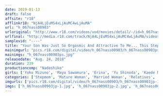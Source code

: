 ```yaml
---
date: 2019-01-13
draft: false
affsite: "r18"
afflinkr18: "NjA4LjEuMS4xLjAuMC4wLjAuMA"
url: "h_067nass00903"
urloriginal: "http://www.r18.com/videos/vod/movies/detail/-/id=h_067nass00903"
urlfinal: "http://media.r18.com/track/NjA4LjEuMS4xLjAuMC4wLjAuMA/videos/vod/movies/detail/-/id=h_067nass00903"
samplevid: "----"
title: "Your Son Was Just So Orgasmic And Attractive To Me... This Stepmom Was Having Up Close And Personal Sex, Over And Over, And She Came Over And Over Again Too"
mainimgurl: "pics.r18.com/digital/video/h_067nass00903/h_067nass00903ps.jpg"
mainimgs: "h_067nass00903ps.jpg"
releasedate: "Aug. 24, 2018"
duration: 239
productioncomp: "Nadeshiko"
girls: ['Yoko Mizuno', 'Maya Sawamura', 'Erina', 'Yu Shinoda', 'Kaede Niyama', 'Asahi Nishiyama']
categories: ['Stepmom', 'Mature Woman', 'Married Woman', 'Relatives', 'Drama', 'Over 4 Hours', 'Hi-Def']
imgurls: ['pics.r18.com/digital/video/h_067nass00903/h_067nass00903jp-1.jpg', 'pics.r18.com/digital/video/h_067nass00903/h_067nass00903jp-2.jpg', 'pics.r18.com/digital/video/h_067nass00903/h_067nass00903jp-3.jpg', 'pics.r18.com/digital/video/h_067nass00903/h_067nass00903jp-4.jpg', 'pics.r18.com/digital/video/h_067nass00903/h_067nass00903jp-5.jpg', 'pics.r18.com/digital/video/h_067nass00903/h_067nass00903jp-6.jpg', 'pics.r18.com/digital/video/h_067nass00903/h_067nass00903jp-7.jpg', 'pics.r18.com/digital/video/h_067nass00903/h_067nass00903jp-8.jpg', 'pics.r18.com/digital/video/h_067nass00903/h_067nass00903jp-9.jpg', 'pics.r18.com/digital/video/h_067nass00903/h_067nass00903jp-10.jpg', 'pics.r18.com/digital/video/h_067nass00903/h_067nass00903jp-11.jpg', 'pics.r18.com/digital/video/h_067nass00903/h_067nass00903jp-12.jpg', 'pics.r18.com/digital/video/h_067nass00903/h_067nass00903jp-13.jpg', 'pics.r18.com/digital/video/h_067nass00903/h_067nass00903jp-14.jpg', 'pics.r18.com/digital/video/h_067nass00903/h_067nass00903jp-15.jpg', 'pics.r18.com/digital/video/h_067nass00903/h_067nass00903jp-16.jpg', 'pics.r18.com/digital/video/h_067nass00903/h_067nass00903jp-17.jpg', 'pics.r18.com/digital/video/h_067nass00903/h_067nass00903jp-18.jpg', 'pics.r18.com/digital/video/h_067nass00903/h_067nass00903jp-19.jpg', 'pics.r18.com/digital/video/h_067nass00903/h_067nass00903jp-20.jpg']
imgs: ['h_067nass00903jp-1.jpg', 'h_067nass00903jp-2.jpg', 'h_067nass00903jp-3.jpg', 'h_067nass00903jp-4.jpg', 'h_067nass00903jp-5.jpg', 'h_067nass00903jp-6.jpg', 'h_067nass00903jp-7.jpg', 'h_067nass00903jp-8.jpg', 'h_067nass00903jp-9.jpg', 'h_067nass00903jp-10.jpg', 'h_067nass00903jp-11.jpg', 'h_067nass00903jp-12.jpg', 'h_067nass00903jp-13.jpg', 'h_067nass00903jp-14.jpg', 'h_067nass00903jp-15.jpg', 'h_067nass00903jp-16.jpg', 'h_067nass00903jp-17.jpg', 'h_067nass00903jp-18.jpg', 'h_067nass00903jp-19.jpg', 'h_067nass00903jp-20.jpg']
---
```

